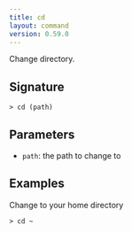 ```yaml
---
title: cd
layout: command
version: 0.59.0
---
```


Change directory.

## Signature

```> cd (path)```

## Parameters

 -  `path`: the path to change to

## Examples

Change to your home directory
```shell
> cd ~
```
